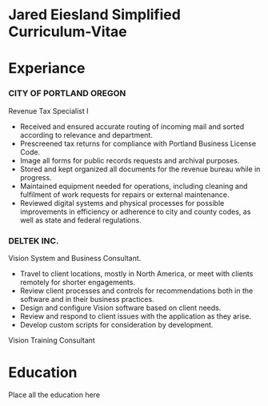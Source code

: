 # Jared Eiesland Simplified Curriculum-Vitae
<html>
  <Body>
    <h1>Experiance</h1>
      <h3>CITY OF PORTLAND OREGON</h3>
       <p>Revenue Tax Specialist I</p>
          <ul>
            <li> Received and ensured accurate routing of incoming mail and sorted according to relevance and department.</li>
            <li>Prescreened tax returns for compliance with Portland Business License Code. </li>
            <li>Image all forms for public records requests and archival purposes.  </li>
            <li> Stored and kept organized all documents for the revenue bureau while in progress.</li>
            <li>Maintained equipment needed for operations, including cleaning and fulfilment of work requests for repairs or external maintenance.</li> 
            <li>Reviewed digital systems and physical processes for possible improvements in efficiency or adherence to city and county codes, as well as state and federal regulations. </li>
    </ul> 
<h3>DELTEK INC.</h3>
<p>Vision System and Business Consultant.</p>
<ul>
  <li>Travel to client locations, mostly in North America, or meet with clients remotely for shorter engagements.</li>
<li>Review client processes and controls for recommendations both in the software and in their business practices.</li>
<li>Design and configure Vision software based on client needs.</li>
<li>Review and respond to client issues with the application as they arise.</li>
<li>Develop custom scripts for consideration by development.</li>
    </ul>
  <p>Vision Training Consultant</p>
  



   <h1>Education</h1>
    <p>Place all the education here</p>
    </body>
  </html>
